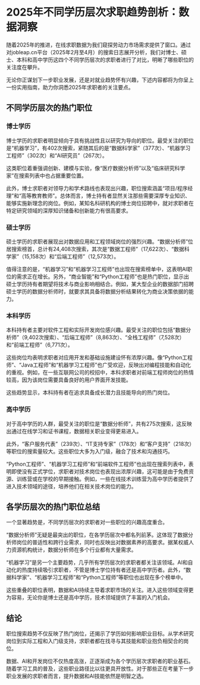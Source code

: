 # 2025年不同学历层次求职趋势剖析：数据洞察
随着2025年的推进，在线求职数据为我们窥探劳动力市场需求提供了窗口。通过对jobleap.cn平台（2025年2月至4月）的搜索日志展开分析，我们对博士、硕士、本科和高中学历这四个不同学历层次的求职者进行了对比，明晰了哪些职位的关注度在攀升。

无论你正谋划下一步职业发展，还是对就业趋势怀有兴趣，下述内容都将为你呈上一份实用指南，助力你洞悉2025年求职者的关注要点。

## 不同学历层次的热门职位
### 博士学历
博士学历的求职者明显倾向于具有挑战性且以研究为导向的职位。最受关注的职位是“机器学习”，有402次搜索，紧随其后的是“数据科学家”（377次）、“机器学习工程师”（302次）和“AI研究员”（267次）。

这类职位着重强调创新、建模与实验，像“医疗数据分析师”以及“临床研究科学家”在搜索列表中也占据重要位置。

此外，博士求职者对领导力和学术路线也表现出兴趣，职位搜索涵盖“项目/程序经理”和“高等教育教师”。总体而言，博士持有者显然关注那些需要深厚专业知识、能够实施新理念的岗位。例如，某知名科研机构的博士岗位招聘中，就对求职者在特定研究领域的深厚知识储备和创新能力有很高要求。

### 硕士学历
硕士学历的求职者展现出对数据应用和工程领域岗位的强烈兴趣。“数据分析师”位居搜索榜首，总计有24,408次搜索，其次是“数据工程师”（17,622次）、“数据科学家”（15,158次）和“后端工程师”（12,573次）。

值得注意的是，“机器学习”和“机器学习工程师”也出现在搜索榜单中，这表明AI职位的需求正在增长。另外，“商业智能”和“Python工程师”也是热门职位，显示出硕士学历持有者期望将技术与商业影响相结合。例如，某大型企业的数据部门招聘硕士学历的数据分析师时，就要求其具备将数据分析结果转化为商业决策依据的能力。

### 本科学历
本科持有者主要对软件工程和实际开发岗位感兴趣。最受关注的职位包括“数据分析师”（9,402次搜索）、“后端工程师”（8,863次）、“全栈工程师”（7,528次）和“前端工程师”（6,771次）。

这些岗位均表明求职者对应用开发和基础设施建设怀有浓厚兴趣。像“Python工程师”、“Java工程师”和“机器学习工程师”也广受欢迎，反映出对编程技能和自动化的重视。例如，在一些互联网公司的校招中，本科求职者对前端工程师岗位的热情较高，因为该岗位需要具备良好的用户界面开发技能。

这些趋势显示，本科持有者在追求具备成长潜力且技能导向的热门岗位。

### 高中学历
对于高中学历的人群，最受关注的职位是“数据分析师”，共有275次搜索，这反映出通过在线学习和证书课程，数据相关职业变得更易进入。

此外，“客户服务代表”（239次）、“IT支持专家”（178次）和“客户支持”（218次）等职位的搜索量较大。这些职位大多为入门级，融合了技术和沟通技巧。

“Python工程师”、“机器学习工程师”和“前端软件工程师”也出现在搜索列表中，表明即使没有正式学位，求职者对技术岗位也表现出浓厚兴趣，这可能是由于免费资源、训练营或在学校的早期接触。例如，一些在线技术训练营为高中学历者提供了进入技术领域的途径，培养他们在相关技术岗位的能力。

## 各学历层次的热门职位总结
一个显著趋势是，不同学历层次的求职者对一些职位的兴趣高度重合。

“数据分析师”无疑是最突出的职位，在各学历层次中都名列前茅。这体现了数据分析师岗位的普适性和跨行业需求，同时也反映出对数据素养的高要求。据某权威人力资源机构统计，数据分析师在多个行业都有大量需求。

“机器学习”是另一个主要趋势，几乎所有学历层次的求职者都关注该领域。AI和自动化的热度持续吸引求职者，不管是博士学位持有者还是高中学历者。此外，“数据科学家”、“机器学习工程师”和“Python工程师”等职位也出现在多个榜单中。

这些重叠的职位表明，数据和AI持续主导着求职市场的关注。进入这些领域变得更为容易，无论你是博士还是高中学历，技术领域提供了丰富的入门机会。

## 结论
职位搜索趋势不仅反映了热门岗位，还揭示了学历如何影响职业目标。从学术研究岗位到实际工程和入门级支持，求职者都在找寻与其技能和职业抱负相契合的岗位。

数据、AI和开发岗位不仅热度高涨，正逐渐成为各个学历层次求职者的职业基石。随着学习工具的普及，这些职业路径比以往更具开放性。对于那些正在考量下一步职业发展的求职者而言，提升数据和AI技能依然是明智之选。